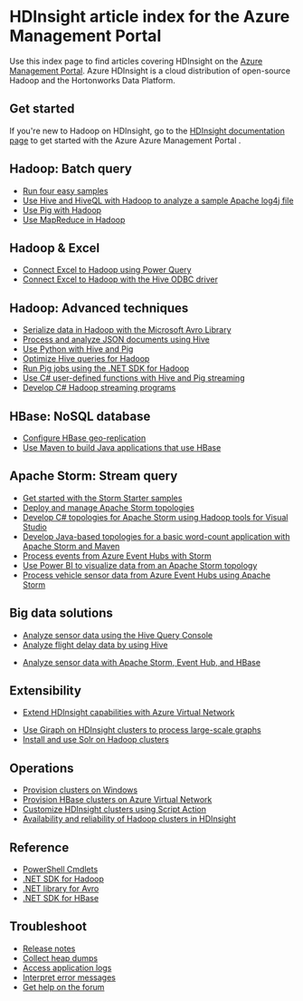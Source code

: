 <properties
   pageTitle="HDInsight article index for Azure Management Portal | Windows Azure"
   description="An index page with links to articles about HDInsight on the Azure Management Portal. Microsoft recommends the Azure preview portal for new Hadoop clusters on HDInsight."
   services="hdinsight"
   documentationCenter="na"
   authors="cjgronlund"
   manager="pablissima"
   editor=""/>

<tags
	ms.service="hdinsight"
	ms.date="08/17/2015"
	wacn.date=""/>

# HDInsight article index for the Azure Management Portal

Use this index page to find articles covering HDInsight on the [Azure Management Portal](https://manage.windowsazure.cn/). Azure HDInsight is a cloud distribution of open-source Hadoop and the Hortonworks Data Platform.

<!-- deleted by customization

> [AZURE.IMPORTANT]  This documentation index page is for customers who already have solutions deployed to the current Azure Management Portal.
>
> Microsoft recommends using the **Azure preview portal** for new HDInsight clusters:
>
> * [Go to HDInsight preview portal documentation](/documentation/services/hdinsight/)
> * [Go to the Azure preview portal](https://manage.windowsazure.cn/)
>
> For an explanation of the advantages of the preview portal, see [DevOps just got a whole lot more awesome](https://manage.windowsazure.cn).
>
> HDInsight on the Azure Management Portal will not receive upgrades after July 2015 and is replaced by the Azure preview portal.

-->
## Get started

If you're new to Hadoop on HDInsight, go to the [HDInsight documentation page](/documentation/services/hdinsight/) to get started with the Azure <!-- deleted by customization preview portal --><!-- keep by customization: begin --> Azure Management Portal <!-- keep by customization: end -->.
<!-- deleted by customization

## Linux

For a complete set of articles about using Linux and Linux clusters, go to the [HDInsight documentation page](/documentation/services/hdinsight/).
-->

## Hadoop: Batch query

* [Run four easy samples](/documentation/articles/hdinsight-run-samples)
* [Use Hive and HiveQL with Hadoop to analyze a sample Apache log4j file](/documentation/articles/hdinsight-use-hive)
* [Use Pig with Hadoop](/documentation/articles/hdinsight-use-pig)
* [Use MapReduce in Hadoop](/documentation/articles/hdinsight-use-mapreduce)

## Hadoop & Excel

* [Connect Excel to Hadoop using Power Query](/documentation/articles/hdinsight-connect-excel-power-query)
* [Connect Excel to Hadoop with the Hive ODBC driver](/documentation/articles/hdinsight-connect-excel-hive-odbc-driver)


## Hadoop: Advanced techniques

* [Serialize data in Hadoop with the Microsoft Avro Library](/documentation/articles/hdinsight-dotnet-avro-serialization)
* [Process and analyze JSON documents using Hive](/documentation/articles/hdinsight-using-json-in-hive)
* [Use Python with Hive and Pig](/documentation/articles/hdinsight-python)
* [Optimize Hive queries for Hadoop](hdinsight-hadoop-optimize-hive-query–v1.md)
* [Run Pig jobs using the .NET SDK for Hadoop](hdinsight-hadoop-use-pig-dotnet-sdk-v1.md )
* [Use C# user-defined functions with Hive and Pig streaming](/documentation/articles/hdinsight-hadoop-hive-pig-udf-dotnet-csharp)
* [Develop C# Hadoop streaming programs](/documentation/articles/hdinsight-hadoop-develop-deploy-streaming-jobs)

## HBase: NoSQL database

* [Configure HBase geo-replication](/documentation/articles/hdinsight-hbase-geo-replication)
* [Use Maven to build Java applications that use HBase](/documentation/articles/hdinsight-hbase-build-java-maven)
<!-- deleted by customization
* [Analyze real-time Twitter sentiment on HBase](/documentation/articles/hdinsight-hbase-analyze-twitter-sentiment)

-->
## Apache Storm: Stream query

* [Get started with the Storm Starter samples](/documentation/articles/hdinsight-apache-storm-tutorial-get-started)
* [Deploy and manage Apache Storm topologies](/documentation/articles/hdinsight-storm-deploy-monitor-topology)
* [Develop C# topologies for Apache Storm using Hadoop tools for Visual Studio](/documentation/articles/hdinsight-storm-develop-csharp-visual-studio-topology)
* [Develop Java-based topologies for a basic word-count application with Apache Storm and Maven](/documentation/articles/hdinsight-storm-develop-java-topology)
* [Process events from Azure Event Hubs with Storm](/documentation/articles/hdinsight-storm-develop-csharp-event-hub-topology)
* [Use Power BI to visualize data from an Apache Storm topology](/documentation/articles/hdinsight-storm-power-bi-topology)
* [Process vehicle sensor data from Azure Event Hubs using Apache Storm](/documentation/articles/hdinsight-storm-iot-eventhub-documentdb)

<!-- deleted by customization
## Apache Spark

For articles about using native Apache Spark clusters in the Azure preview portal, go to the [HDInsight documentation page](/documentation/services/hdinsight/).

* [Overview: Apache Spark on Azure HDInsight](/documentation/articles/hdinsight-apache-spark-overview)
* [Install and use Spark on Hadoop clusters](/documentation/articles/hdinsight-hadoop-spark-install)
* [Spark job server on HDInsight clusters](/documentation/articles/hdinsight-apache-spark-job-server)
* [Provision Apache Spark and run interactive queries using Spark SQL](/documentation/articles/hdinsight-apache-spark-zeppelin-notebook-jupyter-spark-sql-v1)


-->
## Big data solutions

* [Analyze sensor data using the Hive Query Console](/documentation/articles/hdinsight-hive-analyze-sensor-data)
* [Analyze flight delay data by using Hive](/documentation/articles/hdinsight-analyze-flight-delay-data)
<!-- deleted by customization
* [Analyze stored Twitter data using Hive](/documentation/articles/hdinsight-analyze-twitter-data)
* [Determine Twitter trending topics with Apache Storm](/documentation/articles/hdinsight-storm-twitter-trending)
-->
* [Analyze sensor data with Apache Storm, Event Hub, and HBase](/documentation/articles/hdinsight-storm-sensor-data-analysis)
<!-- deleted by customization

## Machine learning in HDInsight

* [Generate movie recommendations by using Apache Mahout with Hadoop](/documentation/articles/hdinsight-mahout)
* [Learning path: Build advanced analytics solutions](/documentation/articles/machine-learning-data-science-how-to-create-machine-learning-service)
* [Learning path: Advanced data processing](/documentation/articles/machine-learning-data-science-advanced-data-processing)
* [Predict taxi tips with HDInsight and Machine Learning](/documentation/articles/machine-learning-data-science-process-hive-walkthrough)
-->

## Extensibility

* [Extend HDInsight capabilities with Azure Virtual Network](/documentation/articles/hdinsight-extend-hadoop-virtual-network)
<!-- deleted by customization
* [Install and use Spark on Hadoop clusters](/documentation/articles/hdinsight-hadoop-spark-install)
-->
* [Use Giraph on HDInsight clusters to process large-scale graphs](/documentation/articles/hdinsight-hadoop-giraph-install-v1)
* [Install and use Solr on Hadoop clusters](/documentation/articles/hdinsight-hadoop-solr-install-v1)

## Operations

* [Provision clusters on Windows](/documentation/articles/hdinsight-provision-clusters-v1)
* [Provision HBase clusters on Azure Virtual Network](/documentation/articles/hdinsight-hbase-provision-vnet)
* [Customize HDInsight clusters using Script Action](/documentation/articles/hdinsight-hadoop-customize-cluster-v1)
* [Availability and reliability of Hadoop clusters in HDInsight](/documentation/articles/hdinsight-high-availability)

## Reference

* [PowerShell Cmdlets](https://msdn.microsoft.com/zh-cn/library/azure/dn858087.aspx)  
* [.NET SDK for Hadoop](http://msdn.microsoft.com/zh-cn/library/azure/dn469975.aspx)  
* [.NET library for Avro](https://hadoopsdk.codeplex.com/wikipage?title=Avro%20Library)  
* [.NET SDK for HBase](https://www.nuget.org/packages/Microsoft.HBase.Client/)  

## Troubleshoot

* [Release notes](/documentation/articles/hdinsight-release-notes)
* [Collect heap dumps](/documentation/articles/hdinsight-hadoop-collect-debug-heap-dumps)
* [Access application logs](/documentation/articles/hdinsight-hadoop-access-yarn-app-logs)
* [Interpret error messages](/documentation/articles/hdinsight-debug-jobs)
* [Get help on the forum](https://social.msdn.microsoft.com/forums/azure/home?forum=hdinsight)
